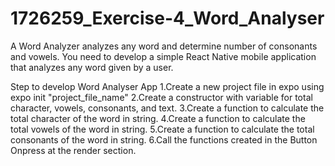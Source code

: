 # 1726259_Exercise-4_Word_Analyser
A Word Analyzer analyzes any word and determine number of consonants and vowels. You need to develop a simple React Native mobile application that analyzes any word given by a user.

Step to develop Word Analyser App
1.Create a new project file in expo using expo init "project_file_name"
2.Create a constructor with variable for total character, vowels, consonants, and text.
3.Create a function to calculate the total character of the word in string.
4.Create a function to calculate the total vowels of the word in string.
5.Create a function to calculate the total consonants of the word in string.
6.Call the functions created in the Button Onpress at the render section.

